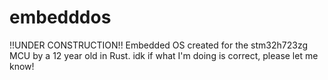 # embedddos
!!UNDER CONSTRUCTION!!
Embedded OS created for the stm32h723zg MCU by a 12 year old in Rust.
idk if what I'm doing is correct, please let me know!
